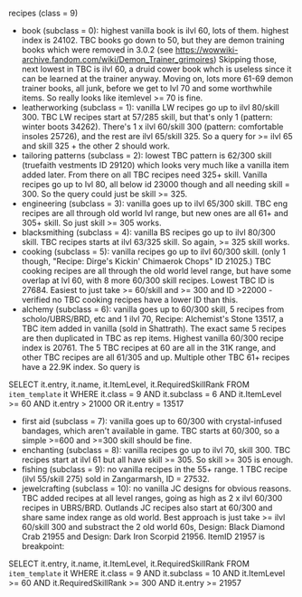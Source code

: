 recipes (class = 9)
  - book (subclass = 0): highest vanilla book is ilvl 60, lots of them. highest index is 24102. TBC books go down to 50, but they are demon training books which were removed in 3.0.2 (see https://wowwiki-archive.fandom.com/wiki/Demon_Trainer_grimoires) Skipping those, next lowest in TBC is ilvl 60, a druid cower book whch is useless since it can be learned at the trainer anyway. Moving on, lots more 61-69 demon trainer books, all junk, before we get to lvl 70 and some worthwhile items. So really looks like itemlevel >= 70 is fine.
  - leatherworking (subclass = 1): vanilla LW recipes go up to ilvl 80/skill 300. TBC LW recipes start at 57/285 skill, but that's only 1 (pattern: winter boots 34262). There's 1 x ilvl 60/skill 300 (pattern: comfortable insoles 25726), and the rest are ilvl 65/skill 325. So a query for >= ilvl 65 and skill 325 + the other 2 should work.
  - tailoring patterns (subclass = 2): lowest TBC pattern is 62/300 skill (truefaith vestments ID 29120) which looks very much like a vanilla item added later. From there on all TBC recipes need 325+ skill. Vanilla recipes go up to lvl 80, all below id 23000 though and all needing skill = 300. So the query could just be skill >= 325.
  - engineering (subclass = 3): vanilla goes up to ilvl 65/300 skill. TBC eng recipes are all through old world lvl range, but new ones are all 61+ and 305+ skill. So just skill >= 305 works.
  - blacksmithing (subclass = 4): vanilla BS recipes go up to ilvl 80/300 skill. TBC recipes starts at ilvl 63/325 skill. So again, >= 325 skill works.
  - cooking (subclass = 5): vanilla recipes go up to ilvl 60/300 skill. (only 1 though, "Recipe: Dirge's Kickin' Chimaerok Chops" ID 21025.) TBC cooking recipes are all through the old world level range, but have some overlap at lvl 60, with 8 more 60/300 skill recipes. Lowest TBC ID is 27684. Easiest to just take >= 60/skill and >= 300 and ID >22000 - verified no TBC cooking recipes have a lower ID than this.
  - alchemy (subclass = 6): vanilla goes up to 60/300 skill, 5 recipes from scholo/UBRS/BRD, etc and 1 ilvl 70, Recipe: Alchemist's Stone 13517, a TBC item added in vanilla (sold in Shattrath). The exact same 5 recipes are then duplicated in TBC as rep items. Highest vanilla 60/300 recipe index is 20761. The 5 TBC recipes at 60 are all in the 31K range, and other TBC recipes are all 61/305 and up. Multiple other TBC 61+ recipes have a 22.9K index. So query is 

SELECT it.entry, it.name, it.ItemLevel, it.RequiredSkillRank
FROM `item_template` it
WHERE it.class = 9 AND it.subclass = 6
AND it.ItemLevel >= 60 AND it.entry > 21000 OR it.entry = 13517

  - first aid (subclass = 7): vanilla goes up to 60/300 with crystal-infused bandages, which aren't available in game. TBC starts at 60/300, so a simple >=600 and >=300 skill should be fine.
  - enchanting (subclass = 8): vanilla recipes go up to ilvl 70, skill 300. TBC recipes start at ilvl 61 but all have skill >= 305. So skill >= 305 is enough.
  - fishing (subclass = 9): no vanilla recipes in the 55+ range. 1 TBC recipe (ilvl 55/skill 275) sold in Zangarmarsh, ID = 27532.
  - jewelcrafting (subclass = 10): no vanilla JC designs for obvious reasons. TBC added recipes at all level ranges, going as high as 2 x ilvl 60/300 recipes in UBRS/BRD. Outlands JC recipes also start at 60/300 and share same index range as old world. Best approach is just take >= ilvl 60/skill 300 and substract the 2 old world 60s, Design: Black Diamond Crab 21955 and Design: Dark Iron Scorpid 21956. ItemID 21957 is breakpoint:

SELECT it.entry, it.name, it.ItemLevel, it.RequiredSkillRank
FROM `item_template` it
WHERE it.class = 9 AND it.subclass = 10
AND it.ItemLevel >= 60 AND it.RequiredSkillRank >= 300 AND it.entry >= 21957
